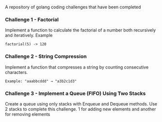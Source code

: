 A repository of golang coding challenges that have been completed

### Challenge 1 - Factorial
Implement a function to calculate the factorial of a number both recursively and iteratively.
Example
```
factorial(5) -> 120
```

### Challenge 2 - String Compression
Implement a function that compresses a string by counting consecutive characters.
```
Example: "aaabbcddd" → "a3b2c1d3"
```

### Challenge 3 - Implement a Queue (FIFO) Using Two Stacks
Create a queue using only stacks with Enqueue and Dequeue methods. Use 2 stacks to complete this challenge. 1 for adding new elements and another for removing elements